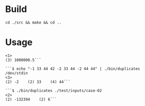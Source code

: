 # Build

`cd ./src && make && cd ..`

# Usage

```$ echo "-1.2 1000000.5 3.4 1000000.5 1000000.5" | ./bin/duplicates /dev/stdin
<1>
(3) 1000000.5```

```$ echo "-1 33 44 42 -2 33 44 -2 44 44" | ./bin/duplicates /dev/stdin
<3>
(2) -2    (2) 33    (4) 44```

```$ ./bin/duplicates ./test/inputs/case-02
<2>
(2) -132394    (2) 6```
